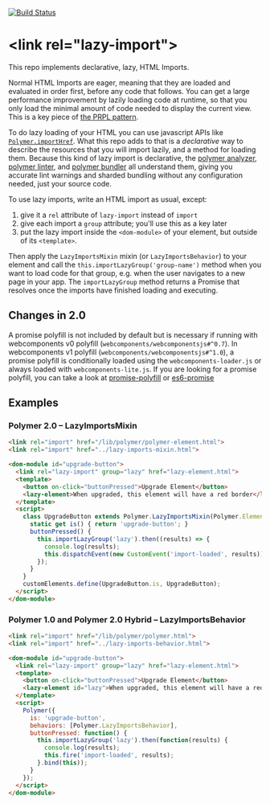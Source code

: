 [![Build Status](https://travis-ci.org/Polymer/lazy-imports.svg?branch=master)](https://travis-ci.org/Polymer/lazy-imports)

# \<link rel="lazy-import"\>

This repo implements declarative, lazy, HTML Imports.

Normal HTML Imports are eager, meaning that they are loaded and evaluated in order first, before any code that follows. You can get a large performance improvement by lazily loading code at runtime, so that you only load the minimal amount of code needed to display the current view. This is a key piece of [the PRPL pattern](https://developers.google.com/web/fundamentals/performance/prpl-pattern/).

To do lazy loading of your HTML you can use javascript APIs like [`Polymer.importHref`](https://www.polymer-project.org/2.0/docs/api/#function-Polymer.importHref). What this repo adds to that is a _declarative_ way to describe the resources that you will import lazily, and a method for loading them. Because this kind of lazy import is declarative, the [polymer analyzer](https://github.com/Polymer/polymer-analyzer), [polymer linter](https://github.com/Polymer/polymer-linter), and [polymer bundler](https://github.com/Polymer/polymer-bundler) all understand them, giving you accurate lint warnings and sharded bundling without any configuration needed, just your source code.

To use lazy imports, write an HTML import as usual, except:

  1) give it a `rel` attribute of `lazy-import` instead of `import`
  2) give each import a `group`  attribute; you'll use this as a key later
  3) put the lazy import inside the `<dom-module>` of your element, but outside of its `<template>`.

Then apply the `LazyImportsMixin` mixin (or `LazyImportsBehavior`) to your element and call the `this.importLazyGroup('group-name')` method when you want to load code for that group, e.g. when the user navigates to a new page in your app. The `importLazyGroup` method returns a Promise that resolves once the imports have finished loading and executing.

## Changes in 2.0
A promise polyfill is not included by default but is necessary if running with webcomponents v0 polyfill (`webcomponents/webcomponentsjs#^0.7`). In webcomponents v1 polyfill (`webcomponents/webcomponentsjs#^1.0`), a promise polyfill is conditionally loaded using the `webcomponents-loader.js` or always loaded with `webcomponents-lite.js`. If you are looking for a promise polyfill, you can take a look at [promise-polyfill](https://github.com/PolymerLabs/promise-polyfill) or [es6-promise](https://github.com/stefanpenner/es6-promise)

## Examples

### Polymer 2.0 – LazyImportsMixin

```html
<link rel="import" href="/lib/polymer/polymer-element.html">
<link rel="import" href="../lazy-imports-mixin.html">

<dom-module id="upgrade-button">
  <link rel="lazy-import" group="lazy" href="lazy-element.html">
  <template>
    <button on-click="buttonPressed">Upgrade Element</button>
    <lazy-element>When upgraded, this element will have a red border</lazy-element>
  </template>
  <script>
    class UpgradeButton extends Polymer.LazyImportsMixin(Polymer.Element) {
      static get is() { return 'upgrade-button'; }
      buttonPressed() {
        this.importLazyGroup('lazy').then((results) => {
          console.log(results);
          this.dispatchEvent(new CustomEvent('import-loaded', results));
        });
      }
    }
    customElements.define(UpgradeButton.is, UpgradeButton);
  </script>
</dom-module>
```

### Polymer 1.0 and Polymer 2.0 Hybrid – LazyImportsBehavior

```html
<link rel="import" href="/lib/polymer/polymer.html">
<link rel="import" href="../lazy-imports-behavior.html">

<dom-module id="upgrade-button">
  <link rel="lazy-import" group="lazy" href="lazy-element.html">
  <template>
    <button on-click="buttonPressed">Upgrade Element</button>
    <lazy-element id="lazy">When upgraded, this element will have a red border</lazy-element>
  </template>
  <script>
    Polymer({
      is: 'upgrade-button',
      behaviors: [Polymer.LazyImportsBehavior],
      buttonPressed: function() {
        this.importLazyGroup('lazy').then(function(results) {
          console.log(results);
          this.fire('import-loaded', results);
        }.bind(this));
      }
    });
  </script>
</dom-module>
```

